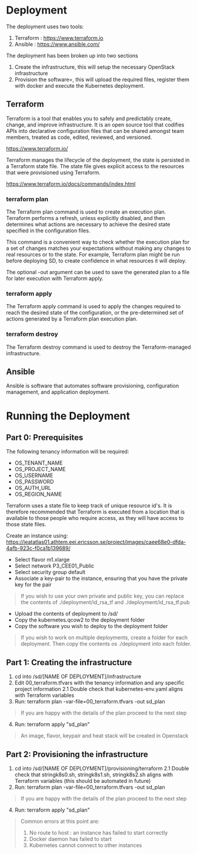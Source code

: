 # Deployment

The deployment uses two tools:    

1. Terraform : https://www.terraform.io        
2. Ansible : https://www.ansible.com/     
 
The deployment has been broken up into two sections

1. Create the infrastructure, this will setup the necessary OpenStack infrastructure
2. Provision the software=, this will upload the required files, register them with docker and execute the Kubernetes deployment.
 
## Terraform

Terraform is a tool that enables you to safely and predictably create, change, and improve infrastructure. It is an open source tool that codifies APIs into declarative configuration files that can be shared amongst team members, treated as code, edited, reviewed, and versioned.

https://www.terraform.io/

Terraform manages the lifecycle of the deployment, the state is persisted in a Terraform state file. The state file gives explicit access to the resources that were provisioned using Terraform.

https://www.terraform.io/docs/commands/index.html

### terraform plan
The Terraform plan command is used to create an execution plan. Terraform performs a refresh, unless explicitly disabled, and then determines what actions are necessary to achieve the desired state specified in the configuration files.

This command is a convenient way to check whether the execution plan for a set of changes matches your expectations without making any changes to real resources or to the state. For example, Terraform plan might be run before deploying SD, to create confidence in what resources it will deploy.

The optional -out argument can be used to save the generated plan to a file for later execution with Terraform apply.

### terraform apply
The Terraform apply command is used to apply the changes required to reach the desired state of the configuration, or the pre-determined set of actions generated by a Terraform plan execution plan.

### terraform destroy
The Terraform destroy command is used to destroy the Terraform-managed infrastructure.

## Ansible
Ansible is software that automates software provisioning, configuration management, and application deployment.

# Running the Deployment

## Part 0: Prerequisites 
The following tenancy information will be required:
 
* OS_TENANT_NAME
* OS_PROJECT_NAME
* OS_USERNAME
* OS_PASSWORD
* OS_AUTH_URL
* OS_REGION_NAME

Terraform uses a state file to keep track of unique resource id's. It is therefore recommended that Terraform is executed from a location that is available to those people who require access, as they will have access to those state files.

Create an instance using: https://ieatatlas01.athtem.eei.ericsson.se/project/images/caee68e0-dfda-4afb-923c-f0ca1b139689/
* Select flavor m1.xlarge
* Select network P3_CEE01_Public
* Select security group default
* Associate a key-pair to the instance, ensuring that you have the private key for the pair

> If you wish to use your own private and public key, you can replace the contents of ./deployment/id_rsa_tf and ./deployment/id_rsa_tf.pub

* Upload the contents of deployment to /sd/
* Copy the kubernetes.qcow2 to the deployment folder
* Copy the software you wish to deploy to the deployment folder

> If you wish to work on multiple deployments, create a folder for each deployment. Then copy the contents os ./deployment into each folder.

## Part 1: Creating the infrastructure

1. cd into /sd/[NAME OF DEPLOYMENT]/infrastructure
2. Edit 00_terraform.tfvars with the tenancy information and any specific project information
2.1 Double check that kubernetes-env.yaml aligns with Terraform variables
3. Run: terraform plan -var-file=00_terraform.tfvars -out sd_plan

> If you are happy with the details of the plan proceed to the next step

4. Run: terraform apply "sd_plan"

> An image, flavor, keypair and heat stack will be created in Openstack

## Part 2: Provisioning the infrastructure

1. cd into /sd/[NAME OF DEPLOYMENT]/provisioning/terraform
2.1 Double check that stringk8s0.sh, stringk8s1.sh, stringk8s2.sh aligns with Terraform variables (this should be automated in future)
3. Run: terraform plan -var-file=00_terraform.tfvars -out sd_plan
> If you are happy with the details of the plan proceed to the next step
4. Run: terraform apply "sd_plan"

> Common errors at this point are:
> 1. No route to host : an instance has failed to start correctly
> 2. Docker daemon has failed to start
> 3. Kubernetes cannot connect to other instances